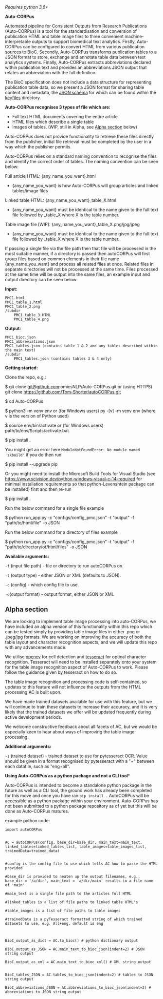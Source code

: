 *Requires python 3.6+*

**Auto-CORPus**

Automated pipeline for Consistent Outputs from Research Publications (Auto-CORPus) is a tool for the standardisation and conversion of publication HTML and table image files to three convenient machine-interpretable outputs to support biomedical text analytics. Firstly, Auto-CORPus can be configured to convert HTML from various publication sources to BioC. Secondly, Auto-CORPus transforms publication tables to a JSON format to store, exchange and annotate table data between text analytics systems. Finally, Auto-CORPus extracts abbreviations declared within publication text and provides an abbreviations JSON output that relates an abbreviation with the full definition.

The BioC specification does not include a data structure for representing publication table data, so we present a JSON format for sharing table content and metadata, the [JSON schema](keyFiles/schema.json) for which can be found within the [keyfiles](keyFiles) directory.

**Auto-CORPus recognises 3 types of file which are:**

- Full text HTML documents covering the entire article
- HTML files which describe a single table
- Images of tables. (WIP, still in Alpha, see [Alpha section](#alpha) below)

Auto-CORPus does not provide functionality to retrieve these files directly from the publisher, initial file retrieval must be completed by the user in a way which the publisher permits.

Auto-CORPus relies on a standard naming convention to recognise the files and identify the correct order of tables. The naming convention can be seen below:

Full article HTML: {any_name_you_want}.html
- {any_name_you_want} is how Auto-CORPus will group articles and linked tables/image files

Linked table HTML: {any_name_you_want}_table_X.html
- {any_name_you_want} must be identical to the name given to the full text file followed by _table_X where X is the table number.

Table image file [WIP]: {any_name_you_want}_table_X.png/jpg/jpeg
- {any_name_you_want} must be identical to the name given to the full text file followed by _table_X where X is the table number.

If passing a single file via the file path then that file will be processed in the most suitable manner, if a directory is passed then autoCORPus will first group files based on common elements in their file name {any_name_you_want} and process all related files at once. Related files in separate directories will not be processed at the same time. Files processed at the same time will be output into the same files, an example input and output directory can be seen below:

**Input:**

    PMC1.html
    PMC1_table_1.html
    PMC1_table_2.png
    /subdir
        PMC1_table_3.HTML
        PMC1_table_4.png

**Output:**

    PMC1_bioc.json
    PMC1_abbreviations.json
    PMC1_tables.json (contains table 1 & 2 and any tables described within the main text)
    /subdir
        PMC1_tables.json (contains tables 3 & 4 only)
        
**Getting started:**

Clone the repo, e.g.:

$ git clone git@github.com:omicsNLP/Auto-CORPus.git or (using HTTPS) git clone https://github.com/Tom-Shorter/autoCORPus.git

$ cd Auto-CORPus

$ python3 -m venv env or (for Windows users) py -[v] -m venv env (where v is the version of Python used)

$ source env/bin/activate or (for Windows users) path/to/env/Scripts/activate.bat

$ pip install .

You might get an error here `ModuleNotFoundError: No module named 'skbuild'` if you do then run 

$ pip install --upgrade pip 

Or you might need to install the Microsoft Build Tools for Visual Studio 
(see https://www.scivision.dev/python-windows-visual-c-14-required for minimal installation requirements so that python-Levenshtein package can be installed)
first and then re-run

$ pip install .

Run the below command for a single file example

$ python run_app.py -c "configs/config_pmc.json" -t "output" -f "path/to/html/file" -o JSON

Run the below command for a directory of files example

$  python run_app.py -c "configs/config_pmc.json" -t "output" -f "path/to/directory/of/html/files" -o JSON

**Available arguments:**

`-f` (input file path) - file or directory to run autoCORPus on.

`-t` (output type) - either JSON or XML (defaults to JSON).

`-c` (config) - which config file to use.

`-o`(output format) - output format, either JSON or XML


<h2><a name="alpha">Alpha section</a></h2>

We are looking to implement table image processing into auto-CORPus, we have included an alpha version of this 
functionality within this repo which can be tested simply by providing table image files in either .png or .jpeg/jpg 
formats. We are working on improving the accuracy of both the table layout and character recognition aspects, and we will
update this repo with any advancements made.

We utilise [opencv](https://pypi.org/project/opencv-python/) for cell detection and [tesseract](https://github.com/tesseract-ocr/tesseract) for optical character recognition. Tesseract will need to be installed separately onto your system for the table image recognition aspect of Auto-CORPus to work. Please follow the guidance given by tesseract on how to do so.

The table image recognition and processing code is self-contained, so updates to this feature will not influence the 
outputs from the HTML processing AC is built upon.

We have made trained datasets available for use with this feature, but we will continue to train these datasets to 
increase their accuracy, and it is very likely that the trained datasets we offer will be updated frequently during
active development periods.

We welcome constructive feedback about all facets of AC, but we would be especially keen to hear about ways of improving the table
image processing.

**Additional arguments:**

`-s` (trained dataset) - trained dataset to use for pytesseract OCR. Value should be given in a format
    recognised by pytesseract with a "+" between each datafile, such as "eng+all".
    
**Using Auto-CORPus as a python package and not a CLI tool***

Auto-CORPus is intended to become a standalone python package in the future as well as a CLI tool, the ground work has already been completed for this move and once you have ran `pip install .` AutoCORPus will be accessible as a python package within your environment. Auto-CORPus has not been submitted to a python package repository as of yet but this will be done as Auto-CORPus matures.

example python code:

```
import autoCORPus


AC = autoCORPus(config, base_dir=base_dir, main_text=main_text, linked_tables=linked_tables_list, table_images=table_images_list, trainedData=trained_data)


#config is the config file to use which tells AC how to parse the HTML provided

#base_dir is provided to neaten up the output filenames, e.g., base_dir = '/a/dir', main_text = 'a/dir/main' results in a file name of 'main'

#main_text is a single file path to the articles full HTML

#linked_tables is a list of file paths to linked table HTML's

#table_images is a list of file paths to table images

#trainedData is a pyTesseract formatted string of which trained datasets to use, e.g. All+eng, default is eng



BioC_output_as_dict = AC.to_bioc() # python dictionary output

BioC_output_as_JSON = AC.main_text_to_bioc_json(indent=2) # JSON string output

BioC_output_as_xml = AC.main_text_to_bioc_xml() # XML string output


BioC_tables_JSON = AC.tables_to_bioc_json(indent=2) # tables to JSON string output

BioC_abbreviations_JSON = AC.abbreviations_to_bioc_json(indent=2) # abbreviations to JSON string output
```


